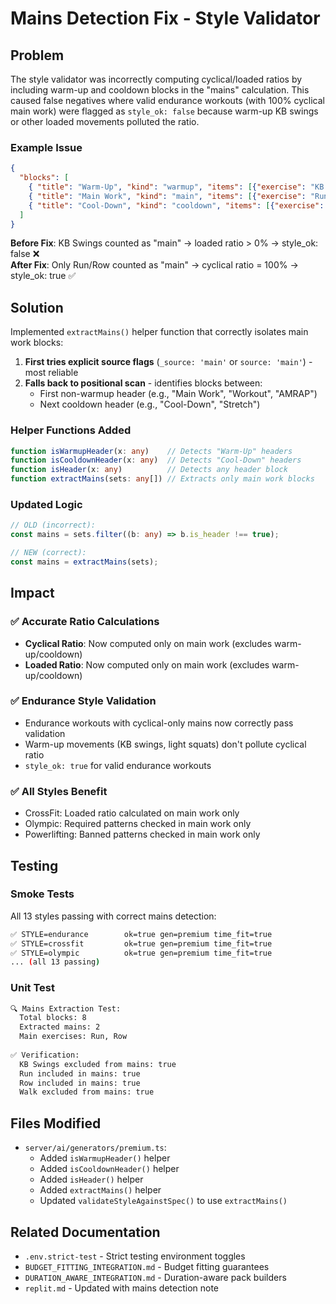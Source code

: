 # Mains Detection Fix - Style Validator

## Problem
The style validator was incorrectly computing cyclical/loaded ratios by including warm-up and cooldown blocks in the "mains" calculation. This caused false negatives where valid endurance workouts (with 100% cyclical main work) were flagged as `style_ok: false` because warm-up KB swings or other loaded movements polluted the ratio.

### Example Issue
```json
{
  "blocks": [
    { "title": "Warm-Up", "kind": "warmup", "items": [{"exercise": "KB Swings"}] },
    { "title": "Main Work", "kind": "main", "items": [{"exercise": "Run"}, {"exercise": "Row"}] },
    { "title": "Cool-Down", "kind": "cooldown", "items": [{"exercise": "Walk"}] }
  ]
}
```

**Before Fix**: KB Swings counted as "main" → loaded ratio > 0% → style_ok: false ❌  
**After Fix**: Only Run/Row counted as "main" → cyclical ratio = 100% → style_ok: true ✅

## Solution
Implemented `extractMains()` helper function that correctly isolates main work blocks:

1. **First tries explicit source flags** (`_source: 'main'` or `source: 'main'`) - most reliable
2. **Falls back to positional scan** - identifies blocks between:
   - First non-warmup header (e.g., "Main Work", "Workout", "AMRAP")
   - Next cooldown header (e.g., "Cool-Down", "Stretch")

### Helper Functions Added
```typescript
function isWarmupHeader(x: any)    // Detects "Warm-Up" headers
function isCooldownHeader(x: any)  // Detects "Cool-Down" headers  
function isHeader(x: any)          // Detects any header block
function extractMains(sets: any[]) // Extracts only main work blocks
```

### Updated Logic
```typescript
// OLD (incorrect):
const mains = sets.filter((b: any) => b.is_header !== true);

// NEW (correct):
const mains = extractMains(sets);
```

## Impact

### ✅ Accurate Ratio Calculations
- **Cyclical Ratio**: Now computed only on main work (excludes warm-up/cooldown)
- **Loaded Ratio**: Now computed only on main work (excludes warm-up/cooldown)

### ✅ Endurance Style Validation
- Endurance workouts with cyclical-only mains now correctly pass validation
- Warm-up movements (KB swings, light squats) don't pollute cyclical ratio
- `style_ok: true` for valid endurance workouts

### ✅ All Styles Benefit
- CrossFit: Loaded ratio calculated on main work only
- Olympic: Required patterns checked in main work only
- Powerlifting: Banned patterns checked in main work only

## Testing

### Smoke Tests
All 13 styles passing with correct mains detection:
```bash
✅ STYLE=endurance        ok=true gen=premium time_fit=true
✅ STYLE=crossfit         ok=true gen=premium time_fit=true
✅ STYLE=olympic          ok=true gen=premium time_fit=true
... (all 13 passing)
```

### Unit Test
```bash
🔍 Mains Extraction Test:
  Total blocks: 8
  Extracted mains: 2
  Main exercises: Run, Row
  
✅ Verification:
  KB Swings excluded from mains: true
  Run included in mains: true
  Row included in mains: true
  Walk excluded from mains: true
```

## Files Modified
- `server/ai/generators/premium.ts`:
  - Added `isWarmupHeader()` helper
  - Added `isCooldownHeader()` helper
  - Added `isHeader()` helper
  - Added `extractMains()` helper
  - Updated `validateStyleAgainstSpec()` to use `extractMains()`

## Related Documentation
- `.env.strict-test` - Strict testing environment toggles
- `BUDGET_FITTING_INTEGRATION.md` - Budget fitting guarantees
- `DURATION_AWARE_INTEGRATION.md` - Duration-aware pack builders
- `replit.md` - Updated with mains detection note

